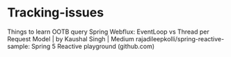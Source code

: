 # Tracking-issues
Things to learn
 OOTB query
 Spring Webflux: EventLoop vs Thread per Request Model | by Kaushal Singh | Medium
 <a link= "https://github.com/rajadileepkolli/spring-reactive-sample">rajadileepkolli/spring-reactive-sample: Spring 5 Reactive playground (github.com)</a>
